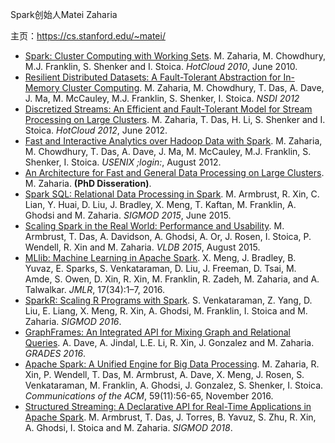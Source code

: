 Spark创始人Matei Zaharia

主页：https://cs.stanford.edu/~matei/

- [Spark: Cluster Computing with Working Sets](https://cs.stanford.edu/~matei/papers/2010/hotcloud_spark.pdf). M. Zaharia, M. Chowdhury, M.J. Franklin, S. Shenker and I. Stoica. *HotCloud 2010*, June 2010.
- [Resilient Distributed Datasets: A Fault-Tolerant Abstraction for In-Memory Cluster Computing](https://cs.stanford.edu/~matei/papers/2012/nsdi_spark.pdf). M. Zaharia, M. Chowdhury, T. Das, A. Dave, J. Ma, M. McCauley, M.J. Franklin, S. Shenker, I. Stoica. *NSDI 2012*
- [Discretized Streams: An Efficient and Fault-Tolerant Model for Stream Processing on Large Clusters](https://cs.stanford.edu/~matei/papers/2012/hotcloud_spark_streaming.pdf). M. Zaharia, T. Das, H. Li, S. Shenker and I. Stoica. *HotCloud 2012*, June 2012.
- [Fast and Interactive Analytics over Hadoop Data with Spark](https://www.usenix.org/publications/login/august-2012-volume-37-number-4/fast-and-interactive-analytics-over-hadoop-data). M. Zaharia, M. Chowdhury, T. Das, A. Dave, J. Ma, M. McCauley, M.J. Franklin, S. Shenker, I. Stoica. *USENIX ;login:*, August 2012.
- [An Architecture for Fast and General Data Processing on Large Clusters](http://www.eecs.berkeley.edu/Pubs/TechRpts/2014/EECS-2014-12.pdf). M. Zaharia. **(PhD Disseration)**.
- [Spark SQL: Relational Data Processing in Spark](https://cs.stanford.edu/~matei/papers/2015/sigmod_spark_sql.pdf). M. Armbrust, R. Xin, C. Lian, Y. Huai, D. Liu, J. Bradley, X. Meng, T. Kaftan, M. Franklin, A. Ghodsi and M. Zaharia. *SIGMOD 2015*, June 2015.
- [Scaling Spark in the Real World: Performance and Usability](https://cs.stanford.edu/~matei/papers/2015/vldb_spark.pdf). M. Armbrust, T. Das, A. Davidson, A. Ghodsi, A. Or, J. Rosen, I. Stoica, P. Wendell, R. Xin and M. Zaharia. *VLDB 2015*, August 2015.
- [MLlib: Machine Learning in Apache Spark](https://cs.stanford.edu/~matei/papers/2016/jmlr_mllib.pdf). X. Meng, J. Bradley, B. Yuvaz, E. Sparks, S. Venkataraman, D. Liu, J. Freeman, D. Tsai, M. Amde, S. Owen, D. Xin, R. Xin, M. Franklin, R. Zadeh, M. Zaharia, and A. Talwalkar. *JMLR*, 17(34):1–7, 2016.
- [SparkR: Scaling R Programs with Spark](https://cs.stanford.edu/~matei/papers/2016/sigmod_sparkr.pdf). S. Venkataraman, Z. Yang, D. Liu, E. Liang, X. Meng, R. Xin, A. Ghodsi, M. Franklin, I. Stoica and M. Zaharia. *SIGMOD 2016*.
- [GraphFrames: An Integrated API for Mixing Graph and Relational Queries](https://cs.stanford.edu/~matei/papers/2016/grades_graphframes.pdf). A. Dave, A. Jindal, L.E. Li, R. Xin, J. Gonzalez and M. Zaharia. *GRADES 2016*.
- [Apache Spark: A Unified Engine for Big Data Processing](http://cacm.acm.org/magazines/2016/11/209116-apache-spark/fulltext). M. Zaharia, R. Xin, P. Wendell, T. Das, M. Armbrust, A. Dave, X. Meng, J. Rosen, S. Venkataraman, M. Franklin, A. Ghodsi, J. Gonzalez, S. Shenker, I. Stoica. *Communications of the ACM*, 59(11):56-65, November 2016.
- [Structured Streaming: A Declarative API for Real-Time Applications in Apache Spark](https://cs.stanford.edu/~matei/papers/2018/sigmod_structured_streaming.pdf). M. Armbrust, T. Das, J. Torres, B. Yavuz, S. Zhu, R. Xin, A. Ghodsi, I. Stoica and M. Zaharia. *SIGMOD 2018*.